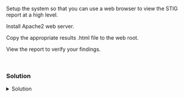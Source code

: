 Setup the system so that you can use a web browser to view the STIG report at a high level.

Install Apache2 web server.

Copy the appropriate results .html file to the web root.

View the report to verify your findings.

<br>

### Solution
<details>
<summary>Solution</summary>
Install the Apache2 server.

```plain
apt -y install apache2
```{{exec}}

Find the correct report. (This command assumes you've only run the scanner one time.)

```plain
cd /root/SCC/Sessions/*/Results/SCAP
```{{exec}}

Copy over the *ALL* .html file to the /var/www/html direcotry

```plain
cp *All* /var/www/html/index.html
```{{exec}}

Click on this link to access your score.

{{TRAFFIC_HOST1_80}}


View your STIG Score and see what remediations you have for CAT I, CAT II, and CAT III findings.

</details>
